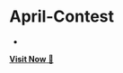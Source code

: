 # April-Contest
-
<a href = " https://shubham2511github.github.io/April-Contest/">**Visit Now** 🚀</a>
